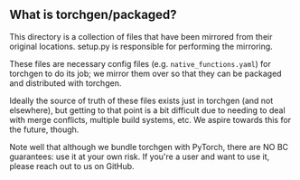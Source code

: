What is torchgen/packaged?
--------------------------

This directory is a collection of files that have been mirrored from their
original locations. setup.py is responsible for performing the mirroring.

These files are necessary config files (e.g. `native_functions.yaml`) for
torchgen to do its job; we mirror them over so that they can be packaged
and distributed with torchgen.

Ideally the source of truth of these files exists just in torchgen (and not
elsewhere), but getting to that point is a bit difficult due to needing to
deal with merge conflicts, multiple build systems, etc. We aspire towards
this for the future, though.

Note well that although we bundle torchgen with PyTorch, there are NO
BC guarantees: use it at your own risk. If you're a user and want to use it,
please reach out to us on GitHub.
